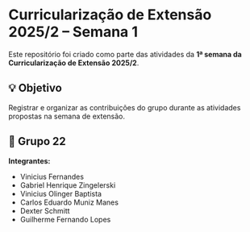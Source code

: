 # Curricularização de Extensão 2025/2 – Semana 1

  Este repositório foi criado como parte das atividades da **1ª semana da Curricularização de Extensão 2025/2**.

## 💡 Objetivo

  Registrar e organizar as contribuições do grupo durante as atividades propostas na semana de extensão.

## 👥 Grupo 22

**Integrantes:**
  - Vinicius Fernandes  
  - Gabriel Henrique Zingelerski 
  - Vinicius Olinger Baptista
  - Carlos Eduardo Muniz Manes
  - Dexter Schmitt
  - Guilherme Fernando Lopes
